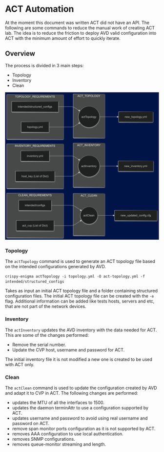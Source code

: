 # ACT Automation

At the moment this document was written ACT did not have an API.
The following are some commands to reduce the manual work of creating ACT lab.
The idea is to reduce the friction to deploy AVD valid configuration into ACT with the minimum amount of effort to quickly iterate.

## Overview

The process is divided in 3 main steps:
- Topology
- Inventory
- Clean

![ACT Automation](images/act-main.jpg)

### Topology
The `actTopology` command is used to generate an ACT topology file based on the intended configurations generated by AVD. 

`crispy-enigma actTopology -i topology.yml -O act-topology.yml -f intended/structured_configs`

Takes as input an initial ACT topology file and a folder containing structured configuration files. The initial ACT topology file can be created with the `-e` flag. Additional information can be added like tests hosts, servers and etc, that are not part of the network devices.

### Inventory

The `actInventory` updates the AVD inventory with the data needed for ACT. This are some of the changes performed:

- Remove the serial number.
- Update the CVP host, username and password for ACT.

The initial inventory file it is not modified a new one is created to be used with ACT only.

### Clean

The `actClean` command is used to update the configuration created by AVD and adapt it to CVP in ACT.
The following changes are performed:

- updates the MTU of all the interfaces to 1500.
- updates the daemon terminAttr to use a configuration supported by ACT.
- updates username and password to avoid using real username and password on ACT.
- remove span monitor ports configuration as it is not supported by ACT.
- removes AAA configuration to use local authentication.
- removes SNMP configurations.
- removes queue-monitor streaming and length.
